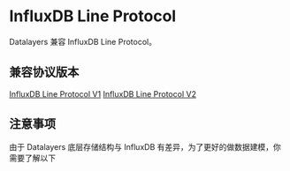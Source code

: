 # InfluxDB Line Protocol
Datalayers 兼容 InfluxDB Line Protocol。


## 兼容协议版本
[InfluxDB Line Protocol V1](https://docs.influxdata.com/influxdb/v1/reference/syntax/line-protocol/)
[InfluxDB Line Protocol V2](https://docs.influxdata.com/influxdb/v2/reference/syntax/line-protocol/)





## 注意事项
由于 Datalayers 底层存储结构与 InfluxDB 有差异，为了更好的做数据建模，你需要了解以下